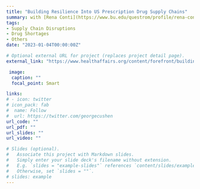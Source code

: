 ```yaml
---
title: "Building Resilience Into US Prescription Drug Supply Chains"
summary: with [Rena Conti](https://www.bu.edu/questrom/profile/rena-conti/), [Marta Wosińska](https://www.brookings.edu/experts/marta-wosinska/), [Ergun Ozlem](https://coe.northeastern.edu/people/ergun-ozlem/), [Wallace Hopp](https://michiganross.umich.edu/faculty-research/faculty/wally-hopp), and [Erin Fox](https://pharmacyservices.utah.edu/residency/drug-info-staff). *Health Affairs Forefront*
tags:
- Supply Chain Disruptions
- Drug Shortages
- Others
date: "2023-01-04T00:00:00Z"

# Optional external URL for project (replaces project detail page).
external_link: "https://www.healthaffairs.org/content/forefront/building-resilience-into-us-prescription-drug-supply-chains"

 image:
  caption: ""
  focal_point: Smart

links:
# - icon: twitter
# icon_pack: fab
#  name: Follow
#  url: https://twitter.com/georgecushen
url_code: ""
url_pdf: ""
url_slides: ""
url_video: ""

# Slides (optional).
#   Associate this project with Markdown slides.
#   Simply enter your slide deck's filename without extension.
#   E.g. `slides = "example-slides"` references `content/slides/example-slides.md`.
#   Otherwise, set `slides = ""`.
# slides: example
---
```


